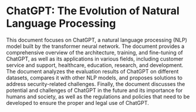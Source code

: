 # ChatGPT: The Evolution of Natural Language Processing
This document focuses on ChatGPT, a natural language processing (NLP) model built by the transformer neural network. The document provides a comprehensive overview of the architecture, training, and fine-tuning of ChatGPT, as well as its applications in various fields, including customer service and support, healthcare, education, research, and development. The document analyzes the evaluation results of ChatGPT on different datasets, compares it with other NLP models, and proposes solutions to address security-related challenges. Finally, the document discusses the potential and challenges of ChatGPT in the future and its importance for humans and society, as well as the regulations and policies that need to be developed to ensure the proper and legal use of ChatGPT.
